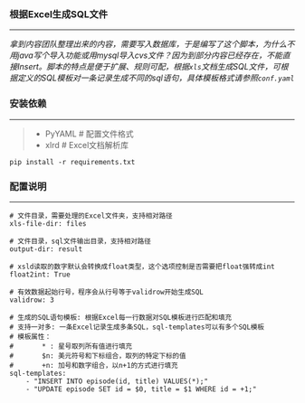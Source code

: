 ### 根据Excel生成SQL文件

------
*拿到内容团队整理出来的内容，需要写入数据库，于是编写了这个脚本，为什么不用java写个导入功能或用mysql导入cvs文件？因为到部分内容已经存在，不能直接Insert。脚本的特点是便于扩展、规则可配，根据`xls`文档生成SQL文件，可根据定义的SQL模板对一条记录生成不同的sql语句，具体模板格式请参照`conf.yaml`*


### 安装依赖
----
> * PyYAML  # 配置文件格式
> * xlrd    # Excel文档解析库

``` shell
pip install -r requirements.txt
```


### 配置说明
------
```
# 文件目录，需要处理的Excel文件夹，支持相对路径
xls-file-dir: files

# 文件目录，sql文件输出目录，支持相对路径
output-dir: result

# xsld读取的数字默认会转换成float类型，这个选项控制是否需要把float强转成int
float2int: True 

# 有效数据起始行号，程序会从行号等于validrow开始生成SQL
validrow: 3

# 生成的SQL语句模板: 根据Excel每一行数据对SQL模板进行匹配和填充
# 支持一对多: 一条Excel记录生成多条SQL，sql-templates可以有多个SQL模板
# 模板属性：
#       * : 星号取列所有值进行填充
#       $n: 美元符号和下标组合，取列的特定下标的值
#       +n: 加号和数字组合，以n+1的方式进行填充
sql-templates: 
    - "INSERT INTO episode(id, title) VALUES(*);"
    - "UPDATE episode SET id = $0, title = $1 WHERE id = +1;"


```
